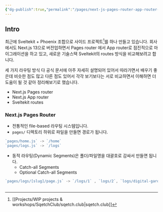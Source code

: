 ```yaml
---
{"dg-publish":true,"permalink":"/pages/next-js-pages-router-app-router-and-svelte-routes/","tags":["routes","Nextjs","Sveltekit"],"created":"2024-08-29","updated":"2024-09-01T16:11:00"}
---
```


## Intro

최근에 Sveltekit + Phoenix 조합으로 사이드 프로젝트[^sqetchclub]를 하나 만들고 있습니다. 
회사에서도 Next.js 13으로 버전업하면서 Pages router 에서 App router로 점진적으로 마이그레이션을 하고 있고, 새로운 기술스택 Sveltekit의 routes 방식을 비교해보려고 합니다.

세 가지 라우팅 방식 다 공식 문서에 아주 자세히 설명되어 있어서 따라가면서 배우기 좋은데 비슷한 점도 많고 다른 점도 있어서 각각 보기보다는 서로 비교하면서 이해하면 더 도움이 될 것 같아 정리해보기로 했습니다.

- Next.js Pages router
- Next.js App router
- Sveltekit routes


### Next.js Pages Router
- 전통적인 file-based 라우팅 시스템입니다.
- `pages/` 디렉토리 하위로 파일을 만들면 경로가 됩니다.
```js
`pages/home.js` -> `/home`
`pages/logs.js` -> `/logs`
```
- 동적 라우팅(Dynamic Segments)은 폴더/파일명을 대괄호로 감싸서 만들면 됩니다.
	- Catch-all Segments
	- Optional Catch-all Segments
```js
`pages/logs/[slug]/page.js` -> `/logs/1` , `logs/2`, `logs/digital-garden-logs`
```

```js

```





[^sqetchclub]: [[Projects/WIP projects & workshops/SqetchClub/sqetch.club\|sqetch.club]]
